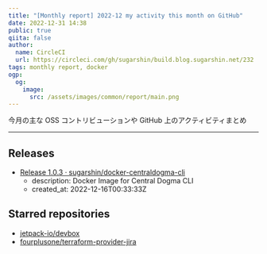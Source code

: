 ```yaml
---
title: "[Monthly report] 2022-12 my activity this month on GitHub"
date: 2022-12-31 14:38
public: true
qiita: false
author:
  name: CircleCI
  url: https://circleci.com/gh/sugarshin/build.blog.sugarshin.net/232
tags: monthly report, docker
ogp:
  og:
    image:
      src: /assets/images/common/report/main.png
---
```


今月の主な OSS コントリビューションや GitHub 上のアクティビティまとめ

***

## Releases

- [Release 1.0.3 · sugarshin/docker-centraldogma-cli](https://github.com/sugarshin/docker-centraldogma-cli/releases/tag/1.0.3)
  - description: Docker Image for Central Dogma CLI
  - created_at: 2022-12-16T00:33:33Z

## Starred repositories

- [jetpack-io/devbox](https://github.com/jetpack-io/devbox)
- [fourplusone/terraform-provider-jira](https://github.com/fourplusone/terraform-provider-jira)
